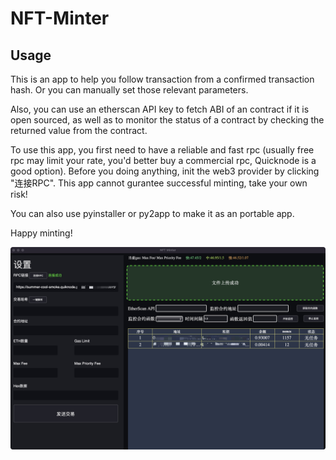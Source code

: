 

# NFT-Minter



## Usage
This is an app to help you follow transaction from a confirmed transaction hash. Or you can manually set those relevant parameters.

Also, you can use an etherscan API key to fetch ABI of an contract if it is open sourced, as well as to monitor the status of a contract by checking the returned value from the contract.

To use this app, you first need to have a reliable and fast rpc (usually free rpc may limit your rate, you'd better buy a commercial rpc, Quicknode is a good option). Before you doing anything, init the web3 provider by clicking "连接RPC". This app cannot gurantee successful minting, take your own risk!

You can also use pyinstaller or py2app to make it as an portable app. 

Happy minting!

![image info](./snap.jpg)